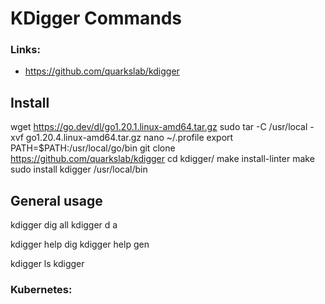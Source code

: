 # KDigger Commands

### Links:
- https://github.com/quarkslab/kdigger

## Install
wget https://go.dev/dl/go1.20.1.linux-amd64.tar.gz
sudo tar -C /usr/local -xvf go1.20.4.linux-amd64.tar.gz
nano ~/.profile
export PATH=$PATH:/usr/local/go/bin
git clone https://github.com/quarkslab/kdigger
cd kdigger/
make install-linter
make
sudo install kdigger /usr/local/bin

## General usage

kdigger dig all
kdigger d a

kdigger help dig
kdigger help gen

kdigger ls
kdigger

### Kubernetes:

